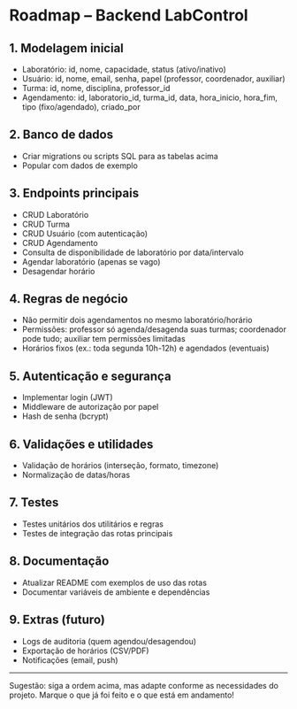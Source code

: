 # Roadmap – Backend LabControl

## 1. Modelagem inicial
- Laboratório: id, nome, capacidade, status (ativo/inativo)
- Usuário: id, nome, email, senha, papel (professor, coordenador, auxiliar)
- Turma: id, nome, disciplina, professor_id
- Agendamento: id, laboratorio_id, turma_id, data, hora_inicio, hora_fim, tipo (fixo/agendado), criado_por

## 2. Banco de dados
- Criar migrations ou scripts SQL para as tabelas acima
- Popular com dados de exemplo

## 3. Endpoints principais
- CRUD Laboratório
- CRUD Turma
- CRUD Usuário (com autenticação)
- CRUD Agendamento
- Consulta de disponibilidade de laboratório por data/intervalo
- Agendar laboratório (apenas se vago)
- Desagendar horário

## 4. Regras de negócio
- Não permitir dois agendamentos no mesmo laboratório/horário
- Permissões: professor só agenda/desagenda suas turmas; coordenador pode tudo; auxiliar tem permissões limitadas
- Horários fixos (ex.: toda segunda 10h-12h) e agendados (eventuais)

## 5. Autenticação e segurança
- Implementar login (JWT)
- Middleware de autorização por papel
- Hash de senha (bcrypt)

## 6. Validações e utilidades
- Validação de horários (interseção, formato, timezone)
- Normalização de datas/horas

## 7. Testes
- Testes unitários dos utilitários e regras
- Testes de integração das rotas principais

## 8. Documentação
- Atualizar README com exemplos de uso das rotas
- Documentar variáveis de ambiente e dependências

## 9. Extras (futuro)
- Logs de auditoria (quem agendou/desagendou)
- Exportação de horários (CSV/PDF)
- Notificações (email, push)

---
Sugestão: siga a ordem acima, mas adapte conforme as necessidades do projeto. Marque o que já foi feito e o que está em andamento!
